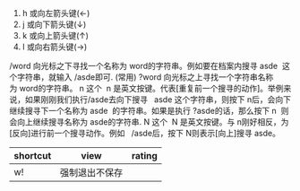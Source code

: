 1. h 或向左箭头键(←)
1. j 或向下箭头键(↓)
1. k 或向上箭头键(↑)
1. l 或向右箭头键(→)


/word  向光标之下寻找一个名称为 word的字符串。例如要在档案内搜寻 asde  这个字符串，就输入 /asde即可. (常用)
?word  向光标之上寻找一个字符串名称为 word的字符串。
n 这个  n 是英文按键。代表[重复前一个搜寻的动作]。举例来说，如果刚刚我们执行/asde去向下搜寻   asde 这个字符串，则按下 n后，会向下继续搜寻下一个名称为 asde  的字符串。如果是执行 ?asde的话，那么按下 n  则会向上继续搜寻名称为 asde的字符串.
N 这个  N 是英文按键。与 n刚好相反，为[反向]进行前一个搜寻动作。例如   /asde后，按下 N则表示[向上]搜寻 asde。





| shortcut | view           | rating |
| -------- | -------------- | ------ |
| w!       | 强制退出不保存 |        |